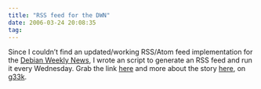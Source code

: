 ```yaml
---
title: "RSS feed for the DWN"
date: 2006-03-24 20:08:35
tag: 
---
```

Since I couldn&#8217;t find an updated/working RSS/Atom feed implementation for the <a target="_blank" href="http://www.debian.org/News/weekly">Debian Weekly News</a>, I wrote an script to generate an RSS feed and run it every Wednesday. Grab the link <a href="http://www.g33k.com.ve/~damog/debian/feeds/dwn.xml">here</a> and more about the story <a target="_blank" href="http://g33k.com.ve//index.php?blog/show/Debian_Weekly_News_RSS_feed">here</a>, on <a target="_blank" href="http://www.g33k.com.ve">g33k</a>.
